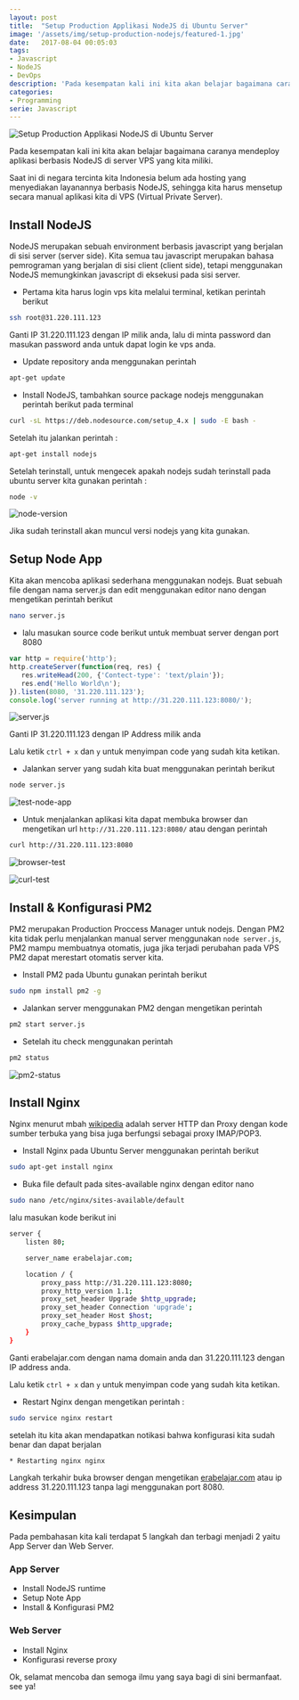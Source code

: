 ```yaml
---
layout: post
title:  "Setup Production Applikasi NodeJS di Ubuntu Server"
image: '/assets/img/setup-production-nodejs/featured-1.jpg'
date:   2017-08-04 00:05:03
tags:
- Javascript
- NodeJS
- DevOps
description: 'Pada kesempatan kali ini kita akan belajar bagaimana caranya mendeploy aplikasi berbasis NodeJS di server VPS yang kita miliki.'
categories:
- Programming
serie: Javascript
---
```


![Setup Production Applikasi NodeJS di Ubuntu Server](/assets/img/setup-production-nodejs/featured-1.jpg)

Pada kesempatan kali ini kita akan belajar bagaimana caranya mendeploy aplikasi berbasis NodeJS di server VPS yang kita miliki.

Saat ini di negara tercinta kita Indonesia belum ada hosting yang menyediakan layanannya berbasis NodeJS, sehingga kita harus mensetup secara manual aplikasi kita di VPS (Virtual Private Server).

## Install NodeJS

NodeJS merupakan sebuah environment berbasis javascript yang berjalan di sisi server (server side). Kita semua tau javascript merupakan bahasa pemrograman yang berjalan di sisi client (client side), tetapi menggunakan NodeJS memungkinkan javascript di eksekusi pada sisi server.

* Pertama kita harus login vps kita melalui terminal, ketikan perintah berikut

```bash
ssh root@31.220.111.123
```

Ganti IP 31.220.111.123 dengan IP milik anda, lalu di minta password dan masukan password anda untuk dapat login ke vps anda.

* Update repository anda menggunakan perintah

```bash
apt-get update
```

* Install NodeJS, tambahkan source package nodejs menggunakan perintah berikut pada terminal

```bash
curl -sL https://deb.nodesource.com/setup_4.x | sudo -E bash -
```

Setelah itu jalankan perintah :

```bash
apt-get install nodejs
```

Setelah terinstall, untuk mengecek apakah nodejs sudah terinstall pada ubuntu server kita gunakan perintah :

```bash
node -v
```

![node-version](/assets/img/setup-production-nodejs/node-version.jpg)

Jika sudah terinstall akan muncul versi nodejs yang kita gunakan.

## Setup Node App

Kita akan mencoba aplikasi sederhana menggunakan nodejs. Buat sebuah file dengan nama server.js dan edit menggunakan editor nano dengan mengetikan perintah berikut

```bash
nano server.js
```

* lalu masukan source code berikut untuk membuat server dengan port 8080

```javascript
var http = require('http');
http.createServer(function(req, res) {
   res.writeHead(200, {'Contect-type': 'text/plain'});
   res.end('Hello World\n');
}).listen(8080, '31.220.111.123');
console.log('server running at http://31.220.111.123:8080/');
```

![server.js](/assets/img/setup-production-nodejs/server-js.jpg)

Ganti IP 31.220.111.123 dengan IP Address milik anda

Lalu ketik `ctrl + x` dan `y` untuk menyimpan code yang sudah kita ketikan.

* Jalankan server yang sudah kita buat menggunakan perintah berikut

```bash
node server.js
```

![test-node-app](/assets/img/setup-production-nodejs/test-node-1.jpg)

* Untuk menjalankan aplikasi kita dapat membuka browser dan mengetikan url `http://31.220.111.123:8080/` atau dengan perintah 

```bash
curl http://31.220.111.123:8080
```

![browser-test](/assets/img/setup-production-nodejs/browser-test.jpg)

![curl-test](/assets/img/setup-production-nodejs/curl-test.jpg)


## Install & Konfigurasi PM2

PM2 merupakan Production Proccess Manager untuk nodejs. Dengan PM2 kita tidak perlu menjalankan manual server menggunakan `node server.js`, PM2 mampu membuatnya otomatis, juga jika terjadi perubahan pada VPS PM2 dapat merestart otomatis server kita.

* Install PM2 pada Ubuntu gunakan perintah berikut

```bash
sudo npm install pm2 -g
```

* Jalankan server menggunakan PM2 dengan mengetikan perintah

```bash
pm2 start server.js
```

* Setelah itu check menggunakan perintah

```bash
pm2 status
```

![pm2-status](/assets/img/setup-production-nodejs/pm2-status.jpg)

## Install Nginx

Nginx menurut mbah [wikipedia](https://id.wikipedia.org/wiki/Nginx) adalah server HTTP dan Proxy dengan kode sumber terbuka yang bisa juga berfungsi sebagai proxy IMAP/POP3.

* Install Nginx pada Ubuntu Server menggunakan perintah berikut 

```bash
sudo apt-get install nginx
```

* Buka file default pada sites-available nginx dengan editor nano 

```bash
sudo nano /etc/nginx/sites-available/default
```

lalu masukan kode berikut ini

```bash
server {
    listen 80;

    server_name erabelajar.com;

    location / {
        proxy_pass http://31.220.111.123:8080;
        proxy_http_version 1.1;
        proxy_set_header Upgrade $http_upgrade;
        proxy_set_header Connection 'upgrade';
        proxy_set_header Host $host;
        proxy_cache_bypass $http_upgrade;
    }
}
```

Ganti erabelajar.com dengan nama domain anda dan 31.220.111.123 dengan IP address anda.

Lalu ketik `ctrl + x` dan `y` untuk menyimpan code yang sudah kita ketikan.

* Restart Nginx dengan mengetikan perintah :

```bash
sudo service nginx restart
```

setelah itu kita akan mendapatkan notikasi bahwa konfigurasi kita sudah benar dan dapat berjalan

```bash
* Restarting nginx nginx
```

Langkah terkahir buka browser dengan mengetikan 
[erabelajar.com](http://erabelajar.com) atau ip address 31.220.111.123 tanpa lagi menggunakan port 8080.

## Kesimpulan
Pada pembahasan kita kali terdapat 5 langkah dan terbagi menjadi 2 yaitu App Server dan Web Server.

### App Server

* Install NodeJS runtime
* Setup Note App
* Install & Konfigurasi PM2

### Web Server

* Install Nginx
* Konfigurasi reverse proxy

Ok, selamat mencoba dan semoga ilmu yang saya bagi di sini bermanfaat. see ya!
